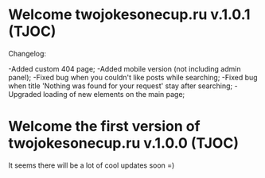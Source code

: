 # Welcome twojokesonecup.ru v.1.0.1 (TJOC)

Changelog:

-Added custom 404 page;
-Added mobile version (not including admin panel);
-Fixed bug when you couldn't like posts while searching;
-Fixed bug when title 'Nothing was found for your request' stay after searching;
-Upgraded loading of new elements on the main page;


# Welcome the first version of twojokesonecup.ru v.1.0.0 (TJOC)

It seems there will be a lot of cool updates soon =)
